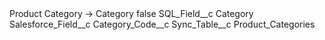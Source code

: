<?xml version="1.0" encoding="UTF-8"?>
<CustomMetadata xmlns="http://soap.sforce.com/2006/04/metadata" xmlns:xsi="http://www.w3.org/2001/XMLSchema-instance" xmlns:xsd="http://www.w3.org/2001/XMLSchema">
    <label>Product Category -&gt; Category</label>
    <protected>false</protected>
    <values>
        <field>SQL_Field__c</field>
        <value xsi:type="xsd:string">Category</value>
    </values>
    <values>
        <field>Salesforce_Field__c</field>
        <value xsi:type="xsd:string">Category_Code__c</value>
    </values>
    <values>
        <field>Sync_Table__c</field>
        <value xsi:type="xsd:string">Product_Categories</value>
    </values>
</CustomMetadata>
